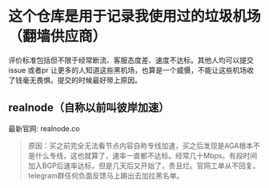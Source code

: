 # 这个仓库是用于记录我使用过的垃圾机场（翻墙供应商）

评价标准包括但不限于经常断流、客服态度差、速度不达标。其他人均可以提交issue 或者pr 让更多的人知道这些黑机场，也算是一个威慑，不能让这些机场收了钱毫无畏惧。提交的时候最好带上原因。  


## realnode（自称以前叫彼岸加速）
最新官网: realnode.co

> 原因：买之前完全无法看节点内容自称专线加速，买之后发现是AGA根本不是什么专线，这也就算了，速率一直都不达标。经常几十Mbps。有段时间加入BGP后速率达标，但是几天后又开始了，贵且烂。官网工单从不回复。telegram群任何负面反馈马上踢出去加拉黑名单。  



